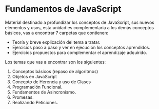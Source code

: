 # Fundamentos de JavaScript

Material destinado a profundizar los conceptos de JavaScript, sus nuevos elementos y usos, esta unidad es complementaria a los demás conceptos básicos, vas a encontrar 7 carpetas que contienen:

- Teoría y breve explicación del tema a tratar.
- Ejercicios paso a paso y ver en ejecución los conceptos aprendidos.
- Ejercicios propuestos para complementar el aprendizaje adquirido.

Los temas que vas a encontrar son los siguientes: 
1. Conceptos básicos (repaso de algoritmos)
2. Objetos en JavaScript
3. Concepto de Herencia y uso de Clases
4. Programación Funcional.
5. Fundamentos de Asincronismo.
6. Promesas.
7. Realizando Peticiones.
